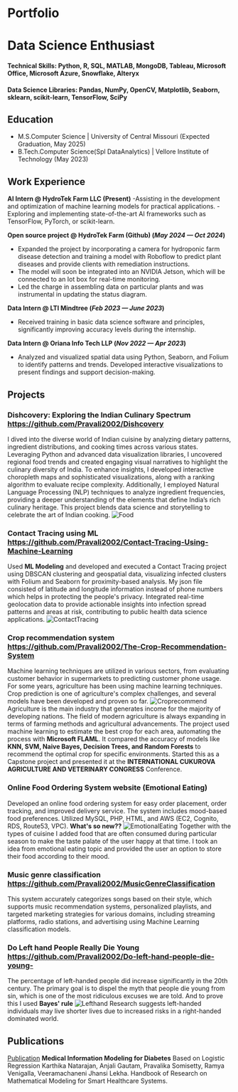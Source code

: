 # Portfolio
# Data Science Enthusiast

#### Technical Skills: Python, R, SQL, MATLAB, MongoDB, Tableau, Microsoft Office, Microsoft Azure, Snowflake, Alteryx
#### Data Science Libraries: Pandas, NumPy, OpenCV, Matplotlib, Seaborn, sklearn, scikit-learn, TensorFlow, SciPy

## Education
- M.S.Computer Science | University of Central Missouri (Expected Graduation, May 2025)								       			 			        		
- B.Tech.Computer Science(Spl DataAnalytics) | Vellore Institute of Technology (May 2023)


## Work Experience
**AI Intern @ HydroTek Farm LLC (Present)**
-Assisting in the development and optimization of machine learning models for practical applications.
-Exploring and implementing state-of-the-art AI frameworks such as TensorFlow, PyTorch, or scikit-learn.

**Open source project @ HydroTek Farm (Github) (_May 2024 — Oct 2024_)**
- Expanded the project by incorporating a camera for hydroponic farm disease detection and training a model with Roboflow to predict plant diseases and provide clients with remediation instructions.
- The model will soon be integrated into an NVIDIA Jetson, which will be connected to an Iot box for real-time monitoring.
- Led the charge in assembling data on particular plants and was instrumental in updating the status diagram.

**Data Intern @ LTI Mindtree (_Feb 2023 — June 2023_)**
- Received training in basic data science software and principles, significantly improving accuracy levels during the internship.

**Data Intern @ Oriana Info Tech LLP (_Nov 2022 — Apr 2023_)**
- Analyzed and visualized spatial data using Python, Seaborn, and Folium to identify patterns and trends. Developed interactive visualizations to present findings and support decision-making.

## Projects
### Dishcovery: Exploring the Indian Culinary Spectrum https://github.com/Pravali2002/Dishcovery
I dived into the diverse world of Indian cuisine by analyzing dietary patterns, ingredient distributions, and cooking times across various states. Leveraging Python and advanced data visualization libraries, I uncovered regional food trends and created engaging visual narratives to highlight the culinary diversity of India. To enhance insights, I developed interactive choropleth maps and sophisticated visualizations, along with a ranking algorithm to evaluate recipe complexity. Additionally, I employed Natural Language Processing (NLP) techniques to analyze ingredient frequencies, providing a deeper understanding of the elements that define India’s rich culinary heritage. This project blends data science and storytelling to celebrate the art of Indian cooking.
![Food](assets/img/Food.jpg)

### Contact Tracing using ML https://github.com/Pravali2002/Contact-Tracing-Using-Machine-Learning
Used **ML Modeling** and developed and executed a Contact Tracing project using DBSCAN clustering and geospatial data, visualizing infected clusters with Folium and Seaborn for proximity-based analysis. My json file consisted of latitude and longitude information instead of phone numbers which helps in protecting the people's privacy.
Integrated real-time geolocation data to provide actionable insights into infection spread patterns and areas at risk, contributing to public health data science applications.
![ContactTracing](/assets/img/contacttracing.jpeg)

### Crop recommendation system https://github.com/Pravali2002/The-Crop-Recommendation-System
Machine learning techniques are utilized in various sectors, from evaluating customer behavior in supermarkets to predicting customer phone usage. 
For some years, agriculture has been using machine learning techniques. Crop prediction is one of agriculture's complex challenges, and several models have been developed and proven so far. 
![Croprecommend](/assets/img/croprecommendation.png)
Agriculture is the main industry that generates income for the majority of developing nations. The field of modern agriculture is always expanding in terms of farming methods and agricultural advancements.
The project used machine learning to estimate the best crop for each area, automating the process with **Microsoft FLAML**. It compared the accuracy of models like **KNN, SVM, Naive Bayes, Decision Trees, and Random Forests** to recommend the optimal crop for specific environments.
Started this as a Capstone project and presented it at the **INTERNATIONAL CUKUROVA AGRICULTURE AND VETERINARY CONGRESS** Conference.
### Online Food Ordering System website (Emotional Eating) 
Developed an online food ordering system for easy order placement, order tracking, and improved delivery service. The system includes mood-based food preferences. Utilized MySQL, PHP, HTML, and AWS (EC2, Cognito, RDS, Route53, VPC).
**What's so new??**
![EmotionalEating](/assets/img/EmotionalEatingBED.jpg)
Together with the types of cuisine I added food that are often consumed during particular season to make the taste palate of the user happy at that time. I took an idea from emotional eating topic and provided the user an option to store their food according to their mood.

### Music genre classification  https://github.com/Pravali2002/MusicGenreClassification
This system accurately categorizes songs based on their style, which supports music recommendation systems, personalized playlists, and targeted marketing strategies for various domains, including streaming platforms, radio stations, and advertising using Machine Learning classification models.

### Do Left hand People Really Die Young https://github.com/Pravali2002/Do-left-hand-people-die-young-
The percentage of left-handed people did increase significantly in the 20th century. The primary goal is to dispel the myth that people die young from sin, which is one of the most ridiculous excuses we are told. And to prove this I used **Bayes' rule** 
![Lefthand](/assets/img/left.jpg)
Research suggests left-handed individuals may live shorter lives due to increased risks in a right-handed dominated world. 

## Publications
[Publication](https://www.igi-global.com/chapter/medical-information-modeling-for-diabetes-based-on-logistic-regression/306170)
**Medical Information Modeling for Diabetes** Based on Logistic Regression Karthika Natarajan, Anjali Gautam, Pravalika Somisetty, Ramya Venigalla, Veeramachaneni Jhansi Lekha. Handbook of Research on Mathematical Modeling for Smart Healthcare Systems. 
